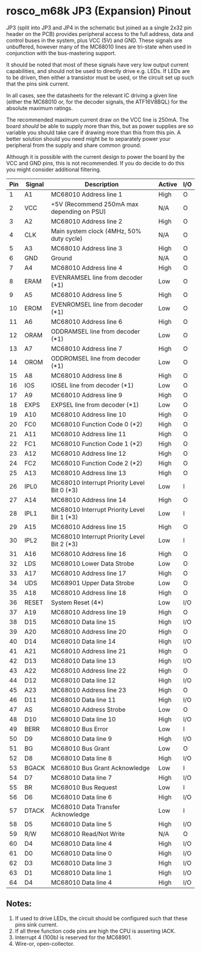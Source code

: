 # rosco_m68k JP3 (Expansion) Pinout

JP3 (split into JP3 and JP4 in the schematic but joined as a single 2x32 pin header on the PCB)
provides peripheral access to the full address, data and control buses in the system, plus
VCC (5V) and GND. These signals are unbuffered, however many of the MC68010 lines are 
tri-state when used in conjunction with the bus-mastering support.

It should be noted that most of these signals have very low output current capabilities,
and should not be used to directly drive e.g. LEDs. If LEDs are to be driven, then either
a transistor must be used, or the circuit set up such that the pins sink current.

In all cases, see the datasheets for the relevant IC driving a given line (either the
MC68010 or, for the decoder signals, the ATF16V8BQL) for the absolute maximum ratings.

The recommended maximum current draw on the VCC line is 250mA. The board _should_ be
able to supply more than this, but as power supplies are so variable you should take
care if drawing more than this from this pin. A better solution should you need might
be to separately power your peripheral from the supply and share common ground.

Although it is possible with the current design to power the board by the VCC and GND
pins, this is not recommended. If you do decide to do this you might consider additional
filtering.

| Pin | Signal | Description                                  | Active | I/O |
|-----|--------|----------------------------------------------|--------|-----|
| 1   | A1     | MC68010 Address line 1                       | High   | O   |
| 2   | VCC    | +5V (Recommend 250mA max depending on PSU)   | N/A    | O   |
| 3   | A2     | MC68010 Address line 2                       | High   | O   |
| 4   | CLK    | Main system clock (4MHz, 50% duty cycle)     | N/A    | O   |
| 5   | A3     | MC68010 Address line 3                       | High   | O   |
| 6   | GND    | Ground                                       | N/A    | O   |
| 7   | A4     | MC68010 Address line 4                       | High   | O   |
| 8   | ERAM   | EVENRAMSEL line from decoder (*1)            | Low    | O   |
| 9   | A5     | MC68010 Address line 5                       | High   | O   |
| 10  | EROM   | EVENROMSEL line from decoder (*1)            | Low    | O   |
| 11  | A6     | MC68010 Address line 6                       | High   | O   |
| 12  | ORAM   | ODDRAMSEL line from decoder (*1)             | Low    | O   |
| 13  | A7     | MC68010 Address line 7                       | High   | O   |
| 14  | OROM   | ODDROMSEL line from decoder (*1)             | Low    | O   |
| 15  | A8     | MC68010 Address line 8                       | High   | O   |
| 16  | IOS    | IOSEL line from decoder (*1)                 | Low    | O   |
| 17  | A9     | MC68010 Address line 9                       | High   | O   |
| 18  | EXPS   | EXPSEL line from decoder (*1)                | Low    | O   |
| 19  | A10    | MC68010 Address line 10                      | High   | O   |
| 20  | FC0    | MC68010 Function Code 0 (*2)                 | High   | O   |
| 21  | A11    | MC68010 Address line 11                      | High   | O   |
| 22  | FC1    | MC68010 Function Code 1 (*2)                 | High   | O   |
| 23  | A12    | MC68010 Address line 12                      | High   | O   |
| 24  | FC2    | MC68010 Function Code 2 (*2)                 | High   | O   |
| 25  | A13    | MC68010 Address line 13                      | High   | O   |
| 26  | IPL0   | MC68010 Interrupt Priority Level Bit 0 (*3)  | Low    | I   |
| 27  | A14    | MC68010 Address line 14                      | High   | O   |
| 28  | IPL1   | MC68010 Interrupt Priority Level Bit 1 (*3)  | Low    | I   |
| 29  | A15    | MC68010 Address line 15                      | High   | O   |
| 30  | IPL2   | MC68010 Interrupt Priority Level Bit 2 (*3)  | Low    | I   |
| 31  | A16    | MC68010 Address line 16                      | High   | O   |
| 32  | LDS    | MC68010 Lower Data Strobe                    | Low    | O   |
| 33  | A17    | MC68010 Address line 17                      | High   | O   |
| 34  | UDS    | MC68901 Upper Data Strobe                    | Low    | O   |
| 35  | A18    | MC68010 Address line 18                      | High   | O   |
| 36  | RESET  | System Reset (4*)                            | Low    | I/O |
| 37  | A19    | MC68010 Address line 19                      | High   | O   |
| 38  | D15    | MC68010 Data line 15                         | High   | I/O |
| 39  | A20    | MC68010 Address line 20                      | High   | O   |
| 40  | D14    | MC68010 Data line 14                         | High   | I/O |
| 41  | A21    | MC68010 Address line 21                      | High   | O   |
| 42  | D13    | MC68010 Data line 13                         | High   | I/O |
| 43  | A22    | MC68010 Address line 22                      | High   | O   |
| 44  | D12    | MC68010 Data line 12                         | High   | I/O |
| 45  | A23    | MC68010 Address line 23                      | High   | O   |
| 46  | D11    | MC68010 Data line 11                         | High   | I/O |
| 47  | AS     | MC68010 Address Strobe                       | Low    | O   |
| 48  | D10    | MC68010 Data line 10                         | High   | I/O |
| 49  | BERR   | MC68010 Bus Error                            | Low    | I   |
| 50  | D9     | MC68010 Data line 9                          | High   | I/O |
| 51  | BG     | MC68010 Bus Grant                            | Low    | O   |
| 52  | D8     | MC68010 Data line 8                          | High   | I/O |
| 53  | BGACK  | MC68010 Bus Grant Acknowledge                | Low    | I   |
| 54  | D7     | MC68010 Data line 7                          | High   | I/O |
| 55  | BR     | MC68010 Bus Request                          | Low    | I   |
| 56  | D6     | MC68010 Data line 6                          | High   | I/O |
| 57  | DTACK  | MC68010 Data Transfer Acknowledge            | Low    | I   |
| 58  | D5     | MC68010 Data line 5                          | High   | I/O |
| 59  | R/W    | MC68010 Read/Not Write                       | N/A    | O   |
| 60  | D4     | MC68010 Data line 4                          | High   | I/O |
| 61  | D0     | MC68010 Data line 0                          | High   | I/O |
| 62  | D3     | MC68010 Data line 3                          | High   | I/O |
| 63  | D1     | MC68010 Data line 1                          | High   | I/O |
| 64  | D4     | MC68010 Data line 4                          | High   | I/O |
 
 ## Notes:
 
 1. If used to drive LEDs, the circuit should be configured such that these pins sink current.
 2. If all three function code pins are high the CPU is asserting IACK.
 3. Interrupt 4 (100b) is reserved for the MC68901.
 4. Wire-or, open-collector.

